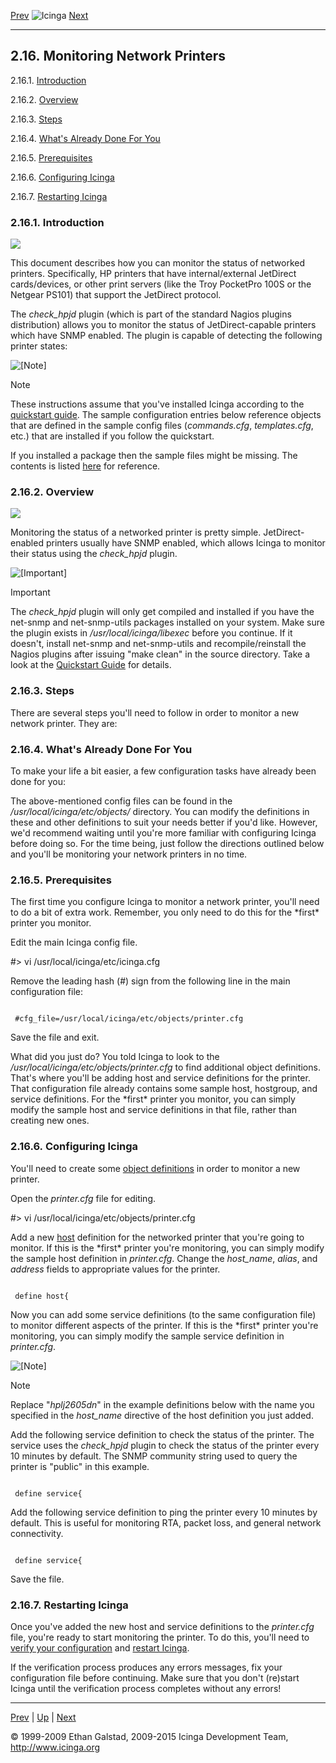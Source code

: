 [Prev](monitoring-netware.md) ![Icinga](../images/logofullsize.png "Icinga") [Next](monitoring-routers.md)

* * * * *

2.16. Monitoring Network Printers
---------------------------------

2.16.1. [Introduction](monitoring-printers.md#introduction_printers)

2.16.2. [Overview](monitoring-printers.md#overview)

2.16.3. [Steps](monitoring-printers.md#steps)

2.16.4. [What's Already Done For
You](monitoring-printers.md#whatsdone)

2.16.5. [Prerequisites](monitoring-printers.md#prerequisites)

2.16.6. [Configuring Icinga](monitoring-printers.md#configicinga)

2.16.7. [Restarting Icinga](monitoring-printers.md#restarticinga)

### 2.16.1. Introduction

![](../images/printer.png)

This document describes how you can monitor the status of networked
printers. Specifically, HP printers that have internal/external
JetDirect cards/devices, or other print servers (like the Troy PocketPro
100S or the Netgear PS101) that support the JetDirect protocol.

The *check\_hpjd* plugin (which is part of the standard Nagios plugins
distribution) allows you to monitor the status of JetDirect-capable
printers which have SNMP enabled. The plugin is capable of detecting the
following printer states:










![[Note]](../images/note.png)

Note

These instructions assume that you've installed Icinga according to the
[quickstart
guide](quickstart.md "2.3. Quickstart Installation Guides"). The
sample configuration entries below reference objects that are defined in
the sample config files (*commands.cfg*, *templates.cfg*, etc.) that are
installed if you follow the quickstart.

If you installed a package then the sample files might be missing. The
contents is listed
[here](sample-config.md "13.1. Sample configuration files and definitions")
for reference.

### 2.16.2. Overview

![](../images/monitoring-printers.png)

Monitoring the status of a networked printer is pretty simple.
JetDirect-enabled printers usually have SNMP enabled, which allows
Icinga to monitor their status using the *check\_hpjd* plugin.

![[Important]](../images/important.png)

Important

The *check\_hpjd* plugin will only get compiled and installed if you
have the net-snmp and net-snmp-utils packages installed on your system.
Make sure the plugin exists in */usr/local/icinga/libexec* before you
continue. If it doesn't, install net-snmp and net-snmp-utils and
recompile/reinstall the Nagios plugins after issuing "make clean" in the
source directory. Take a look at the [Quickstart
Guide](quickstart-icinga.md "2.4. Icinga Quickstart") for details.

### 2.16.3. Steps

There are several steps you'll need to follow in order to monitor a new
network printer. They are:




### 2.16.4. What's Already Done For You

To make your life a bit easier, a few configuration tasks have already
been done for you:



The above-mentioned config files can be found in the
*/usr/local/icinga/etc/objects/* directory. You can modify the
definitions in these and other definitions to suit your needs better if
you'd like. However, we'd recommend waiting until you're more familiar
with configuring Icinga before doing so. For the time being, just follow
the directions outlined below and you'll be monitoring your network
printers in no time.

### 2.16.5. Prerequisites

The first time you configure Icinga to monitor a network printer, you'll
need to do a bit of extra work. Remember, you only need to do this for
the \*first\* printer you monitor.

Edit the main Icinga config file.

#> vi /usr/local/icinga/etc/icinga.cfg
</code></pre>

Remove the leading hash (\#) sign from the following line in the main
configuration file:

<pre><code>
 #cfg_file=/usr/local/icinga/etc/objects/printer.cfg
</code></pre>

Save the file and exit.

What did you just do? You told Icinga to look to the
*/usr/local/icinga/etc/objects/printer.cfg* to find additional object
definitions. That's where you'll be adding host and service definitions
for the printer. That configuration file already contains some sample
host, hostgroup, and service definitions. For the \*first\* printer you
monitor, you can simply modify the sample host and service definitions
in that file, rather than creating new ones.

### 2.16.6. Configuring Icinga

You'll need to create some [object
definitions](objectdefinitions.md "3.4. Object Definitions") in order
to monitor a new printer.

Open the *printer.cfg* file for editing.

#> vi /usr/local/icinga/etc/objects/printer.cfg
</code></pre>

Add a new [host](objectdefinitions.md#objectdefinitions-host)
definition for the networked printer that you're going to monitor. If
this is the \*first\* printer you're monitoring, you can simply modify
the sample host definition in *printer.cfg*. Change the *host\_name*,
*alias*, and *address* fields to appropriate values for the printer.

<pre><code>
 define host{
</code></pre>

Now you can add some service definitions (to the same configuration
file) to monitor different aspects of the printer. If this is the
\*first\* printer you're monitoring, you can simply modify the sample
service definition in *printer.cfg*.

![[Note]](../images/note.png)

Note

Replace "*hplj2605dn*" in the example definitions below with the name
you specified in the *host\_name* directive of the host definition you
just added.

Add the following service definition to check the status of the printer.
The service uses the *check\_hpjd* plugin to check the status of the
printer every 10 minutes by default. The SNMP community string used to
query the printer is "public" in this example.

<pre><code>
 define service{
</code></pre>

Add the following service definition to ping the printer every 10
minutes by default. This is useful for monitoring RTA, packet loss, and
general network connectivity.

<pre><code>
 define service{
</code></pre>

Save the file.

### 2.16.7. Restarting Icinga

Once you've added the new host and service definitions to the
*printer.cfg* file, you're ready to start monitoring the printer. To do
this, you'll need to [verify your
configuration](verifyconfig.md "4.1. Verifying Your Configuration")
and [restart
Icinga](startstop.md "4.2. Starting and Stopping Icinga").

If the verification process produces any errors messages, fix your
configuration file before continuing. Make sure that you don't (re)start
Icinga until the verification process completes without any errors!

* * * * *

[Prev](monitoring-netware.md) | [Up](ch02.md) | [Next](monitoring-routers.md)






© 1999-2009 Ethan Galstad, 2009-2015 Icinga Development Team,
http://www.icinga.org
